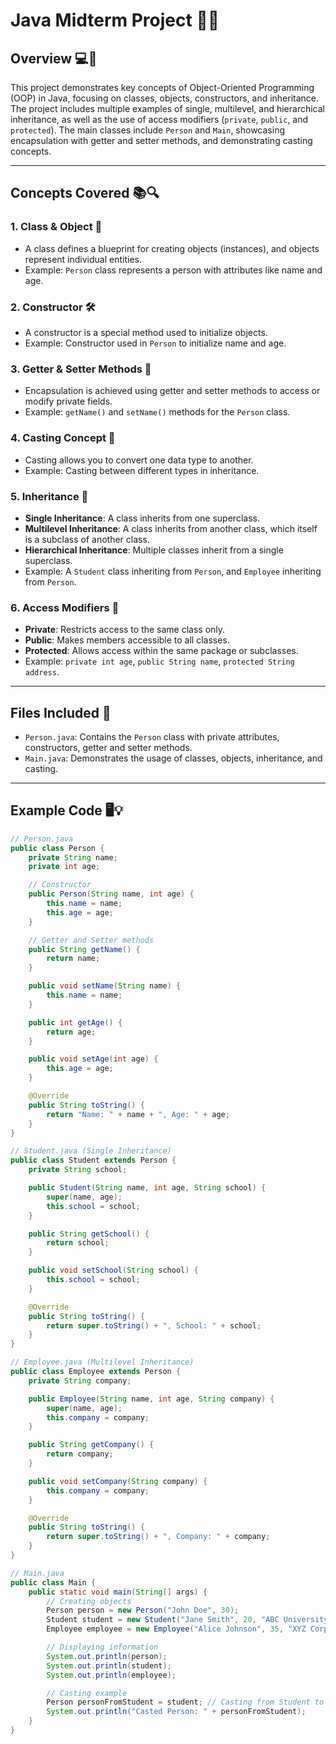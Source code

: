 # Java Midterm Project 📝✨

## Overview 💻🌟

This project demonstrates key concepts of Object-Oriented Programming (OOP) in Java, focusing on classes, objects, constructors, and inheritance. The project includes multiple examples of single, multilevel, and hierarchical inheritance, as well as the use of access modifiers (`private`, `public`, and `protected`). The main classes include `Person` and `Main`, showcasing encapsulation with getter and setter methods, and demonstrating casting concepts.

---

## Concepts Covered 📚🔍

### 1. **Class & Object** 🏫
   - A class defines a blueprint for creating objects (instances), and objects represent individual entities.
   - Example: `Person` class represents a person with attributes like name and age.

### 2. **Constructor** 🛠️
   - A constructor is a special method used to initialize objects.
   - Example: Constructor used in `Person` to initialize name and age.

### 3. **Getter & Setter Methods** 🔑
   - Encapsulation is achieved using getter and setter methods to access or modify private fields.
   - Example: `getName()` and `setName()` methods for the `Person` class.

### 4. **Casting Concept** 🔄
   - Casting allows you to convert one data type to another.
   - Example: Casting between different types in inheritance.

### 5. **Inheritance** 🌳
   - **Single Inheritance**: A class inherits from one superclass.
   - **Multilevel Inheritance**: A class inherits from another class, which itself is a subclass of another class.
   - **Hierarchical Inheritance**: Multiple classes inherit from a single superclass.
   - Example: A `Student` class inheriting from `Person`, and `Employee` inheriting from `Person`.

### 6. **Access Modifiers** 🚪
   - **Private**: Restricts access to the same class only.
   - **Public**: Makes members accessible to all classes.
   - **Protected**: Allows access within the same package or subclasses.
   - Example: `private int age`, `public String name`, `protected String address`.

---

## Files Included 📂

- `Person.java`: Contains the `Person` class with private attributes, constructors, getter and setter methods.
- `Main.java`: Demonstrates the usage of classes, objects, inheritance, and casting.

---

## Example Code 🖥️💡

```java
// Person.java
public class Person {
    private String name;
    private int age;

    // Constructor
    public Person(String name, int age) {
        this.name = name;
        this.age = age;
    }

    // Getter and Setter methods
    public String getName() {
        return name;
    }

    public void setName(String name) {
        this.name = name;
    }

    public int getAge() {
        return age;
    }

    public void setAge(int age) {
        this.age = age;
    }

    @Override
    public String toString() {
        return "Name: " + name + ", Age: " + age;
    }
}

// Student.java (Single Inheritance)
public class Student extends Person {
    private String school;

    public Student(String name, int age, String school) {
        super(name, age);
        this.school = school;
    }

    public String getSchool() {
        return school;
    }

    public void setSchool(String school) {
        this.school = school;
    }

    @Override
    public String toString() {
        return super.toString() + ", School: " + school;
    }
}

// Employee.java (Multilevel Inheritance)
public class Employee extends Person {
    private String company;

    public Employee(String name, int age, String company) {
        super(name, age);
        this.company = company;
    }

    public String getCompany() {
        return company;
    }

    public void setCompany(String company) {
        this.company = company;
    }

    @Override
    public String toString() {
        return super.toString() + ", Company: " + company;
    }
}

// Main.java
public class Main {
    public static void main(String[] args) {
        // Creating objects
        Person person = new Person("John Doe", 30);
        Student student = new Student("Jane Smith", 20, "ABC University");
        Employee employee = new Employee("Alice Johnson", 35, "XYZ Corporation");

        // Displaying information
        System.out.println(person);
        System.out.println(student);
        System.out.println(employee);

        // Casting example
        Person personFromStudent = student; // Casting from Student to Person
        System.out.println("Casted Person: " + personFromStudent);
    }
}
